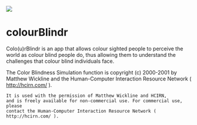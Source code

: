 <a href="https://travis-ci.org/isabellaorgan/colourBlindr"><img src="https://travis-ci.org/isabellaorgan/colourBlindr.svg?branch=master"></a>

# colourBlindr
Colo(u)rBlindr is an app that allows colour sighted people to perceive the world as colour blind people do, thus allowing them to understand the challenges that colour blind individuals face.

The Color Blindness Simulation function is
    copyright (c) 2000-2001 by Matthew Wickline and the
    Human-Computer Interaction Resource Network ( http://hcirn.com/ ).

    It is used with the permission of Matthew Wickline and HCIRN,
    and is freely available for non-commercial use. For commercial use, please
    contact the Human-Computer Interaction Resource Network ( http://hcirn.com/ ).
